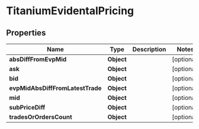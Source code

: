 

# TitaniumEvidentalPricing


## Properties

| Name | Type | Description | Notes |
|------------ | ------------- | ------------- | -------------|
|**absDiffFromEvpMid** | **Object** |  |  [optional] |
|**ask** | **Object** |  |  [optional] |
|**bid** | **Object** |  |  [optional] |
|**evpMidAbsDiffFromLatestTrade** | **Object** |  |  [optional] |
|**mid** | **Object** |  |  [optional] |
|**subPriceDiff** | **Object** |  |  [optional] |
|**tradesOrOrdersCount** | **Object** |  |  [optional] |



